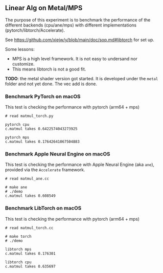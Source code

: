 ## Linear Alg on Metal/MPS

The purpose of this experiment is to benchmark the performance of the different
backends (cpu/ane/mps) with different implementations
(pytorch/libtorch/Accelerate).

See https://github.com/xiejw/y/blob/main/doc/sop.md#libtorch for set up.


Some lessons:
- MPS is a  high level framework. It is not easy to undersand nor customize.
- This means libtorch is not a good fit.

**TODO**: the metal shader version got started. It is developed under the `metal`
folder and not yet done. The vec add is done.

### Benchmark PyTorch on macOS

This test is checking the performance with pytorch (arm64 + mps)

```
# read matmul_torch.py

pytorch cpu
c.matmul takes 0.6422574043273925

pytorch mps
c.matmul takes 0.17642641067504883
```

### Benchmark Apple Neural Engine on macOS

This test is checking the performance with Apple Neural Engine (aka `ane`),
provided via the `Accelerate` framework.

```
# read matmul_ane.cc

# make ane
# ./demo
c.matmul takes 0.608549
```

### Benchmark LibTorch on macOS

This test is checking the performance with pytorch (arm64 + mps)

```
# read matmul_torch.cc

# make torch
# ./demo

libtorch mps
c.matmul takes 0.176301

libtorch cpu
c.matmul takes 0.635697
```

